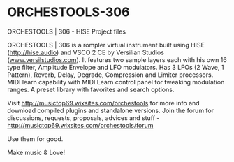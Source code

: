 # ORCHESTOOLS-306
ORCHESTOOLS | 306 - HISE Project files

ORCHESTOOLS | 306 is a rompler virtual instrument built using HISE (http://hise.audio) and VSCO 2 CE by Versilian Studios (www.versilstudios.com). It features two sample layers each with his own 16 type filter, Amplitude Envelope and LFO modulators. Has 3 LFOs (2 Wave, 1 Pattern), Reverb, Delay, Degrade, Compression and Limiter processors. MIDI learn capability with MIDI Learn control panel for tweaking modulation ranges. A preset library with favorites and search options. 

Visit http://musictop69.wixsites.com/orchestools for more info and download compiled plugins and standalone versions. 
Join the forum for discussions, requests, proposals, advices and stuff - http://musictop69.wixsites.com/orchestools/forum

Use them for good. 

Make music & Love!
